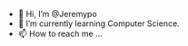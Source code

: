 - 👋 Hi, I’m @Jeremypo
- 🌱 I’m currently learning Computer Science.
- 📫 How to reach me ...

<!---
Jeremypo/Jeremypo is a ✨ special ✨ repository because its `README.md` (this file) appears on your GitHub profile.
You can click the Preview link to take a look at your changes.
--->
